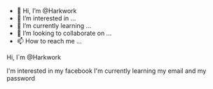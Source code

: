 - 👋 Hi, I’m @Harkwork
- 👀 I’m interested in ...
- 🌱 I’m currently learning ...
- 💞️ I’m looking to collaborate on ...
- 📫 How to reach me ...

<!---
Harkwork/Harkwork is a ✨ special ✨ repository because its `README.md` (this file) appears on your GitHub profile.
You can click the Preview link to take a look at your changes.
--->Hi, I`m @Harkwork
I'm interested in my facebook
I'm currently learning my email and my password

